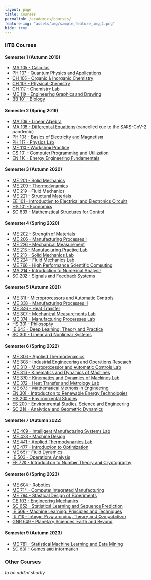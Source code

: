 ```yaml
---
layout: page
title: Courses
permalink: /academics/courses/
feature-img: "assets/img/sample_feature_img_2.png"
hide: true
---
```


<h3>IITB Courses</h3>

<h4>Semester 1 (Autumn 2019)</h4>
<ul>
<li><a href="https://portal.iitb.ac.in/asc/Courses/crsedetail.jsp?ccd=MA%20105">MA 105 - Calculus</a></li>
<li><a href="https://portal.iitb.ac.in/asc/Courses/crsedetail.jsp?ccd=PH%20107">PH 107 - Quantum Physics and Applications</a></li>
<li><a href="https://portal.iitb.ac.in/asc/Courses/crsedetail.jsp?ccd=CH%20105">CH 105 - Organic & Inorganic Chemistry</a></li>
<li><a href="https://portal.iitb.ac.in/asc/Courses/crsedetail.jsp?ccd=CH%20107">CH 107 - Physical Chemistry</a></li>
<li><a href="https://portal.iitb.ac.in/asc/Courses/crsedetail.jsp?ccd=CH%20117">CH 117 - Chemistry Lab</a></li>
<li><a href="https://portal.iitb.ac.in/asc/Courses/crsedetail.jsp?ccd=ME%20119">ME 119 - Engineering Graphics and Drawing</a></li>
<li><a href="https://portal.iitb.ac.in/asc/Courses/crsedetail.jsp?ccd=BB%20101">BB 101 - Biology</a></li>
</ul>

<h4>Semester 2 (Spring 2019)</h4>
<ul>
<li><a href="https://portal.iitb.ac.in/asc/Courses/crsedetail.jsp?ccd=MA%20106">MA 106 - Linear Algebra</a></li>
<li><a href="https://portal.iitb.ac.in/asc/Courses/crsedetail.jsp?ccd=MA%20108">MA 108 - Differential Equations</a> (cancelled due to the SARS-CoV-2 pandemic)</li>
<li><a href="https://portal.iitb.ac.in/asc/Courses/crsedetail.jsp?ccd=PH%20108">PH 108 - Basics of Electricity and Magnetism</a></li>
<li><a href="https://portal.iitb.ac.in/asc/Courses/crsedetail.jsp?ccd=PH%20117">PH 117 - Physics Lab</a></li>
<li><a href="https://portal.iitb.ac.in/asc/Courses/crsedetail.jsp?ccd=ME%20113">ME 113 - Workshop Practice</a></li>
<li><a href="https://portal.iitb.ac.in/asc/Courses/crsedetail.jsp?ccd=CS%20101">CS 101 - Computer Programming and Utilization</a></li>
<li><a href="https://portal.iitb.ac.in/asc/Courses/crsedetail.jsp?ccd=EN%20110">EN 110 - Energy Engineering Fundamentals</a></li>
</ul>

<h4>Semester 3 (Autumn 2020)</h4>
<ul>
<li><a href="https://portal.iitb.ac.in/asc/Courses/crsedetail.jsp?ccd=ME%20201">ME 201 - Solid Mechanics</a></li>
<li><a href="https://portal.iitb.ac.in/asc/Courses/crsedetail.jsp?ccd=M#%20209">ME 209 - Thermodynamics</a></li>
<li><a href="https://portal.iitb.ac.in/asc/Courses/crsedetail.jsp?ccd=ME%20219">ME 219 - Fluid Mechanics</a></li>
<li><a href="https://portal.iitb.ac.in/asc/Courses/crsedetail.jsp?ccd=ME%20221">ME 221 - Structural Materials</a></li>
<li><a href="https://portal.iitb.ac.in/asc/Courses/crsedetail.jsp?ccd=EE%20101">EE 101 - Introduction to Electrical and Electronics Circuits</a></li>
<li><a href="https://portal.iitb.ac.in/asc/Courses/crsedetail.jsp?ccd=HS%20101">HS 101 - Economics</a></li>
<li><a href="https://portal.iitb.ac.in/asc/Courses/crsedetail.jsp?ccd=SC%20639">SC 639 - Mathematical Structures for Control</a></li>
</ul>

<h4>Semester 4 (Spring 2020)</h4>
<ul>
<li><a href="https://portal.iitb.ac.in/asc/Courses/crsedetail.jsp?ccd=ME%20202">ME 202 - Strength of Materials</a></li>
<li><a href="https://portal.iitb.ac.in/asc/Courses/crsedetail.jsp?ccd=ME%20206">ME 206 - Manufacturing Processes I</a></li>
<li><a href="https://portal.iitb.ac.in/asc/Courses/crsedetail.jsp?ccd=ME%20226">ME 226 - Mechanical Measurement</a></li>
<li><a href="https://portal.iitb.ac.in/asc/Courses/crsedetail.jsp?ccd=ME%20213">ME 213 - Manufacturing Practice Lab</a></li>
<li><a href="https://portal.iitb.ac.in/asc/Courses/crsedetail.jsp?ccd=ME%20218">ME 218 - Solid Mechanics Lab</a></li>
<li><a href="https://portal.iitb.ac.in/asc/Courses/crsedetail.jsp?ccd=ME%20224">ME 224 - Fluid Mechanics Lab</a></li>
<li><a href="https://portal.iitb.ac.in/asc/Courses/crsedetail.jsp?ccd=ME%20766">ME 766 - High Performance Scientific Computing</a></li>
<li><a href="https://portal.iitb.ac.in/asc/Courses/crsedetail.jsp?ccd=MA%20214">MA 214 - Introduction to Numerical Analysis</a></li>
<li><a href="https://portal.iitb.ac.in/asc/Courses/crsedetail.jsp?ccd=SC%20202">SC 202 - Signals and Feedback Systems</a></li>
</ul>

<h4>Semester 5 (Autumn 2021)</h4>
<ul>
<li><a href="https://portal.iitb.ac.in/asc/Courses/crsedetail.jsp?ccd=ME%20311">ME 311 - Microprocessors and Automatic Controls</a></li>
<li><a href="https://portal.iitb.ac.in/asc/Courses/crsedetail.jsp?ccd=ME%20338">ME 338 - Manufacturing Processes II</a></li>
<li><a href="https://portal.iitb.ac.in/asc/Courses/crsedetail.jsp?ccd=ME%20346">ME 346 - Heat Transfer</a></li>
<li><a href="https://portal.iitb.ac.in/asc/Courses/crsedetail.jsp?ccd=ME%20307">ME 307 - Mechanical Measurements Lab</a></li>
<li><a href="https://portal.iitb.ac.in/asc/Courses/crsedetail.jsp?ccd=ME%20374">ME 374 - Manufacturing Processses Lab</a></li>
<li><a href="https://portal.iitb.ac.in/asc/Courses/crsedetail.jsp?ccd=HS%20301">HS 301 - Philosophy</a></li>
<li><a href="https://portal.iitb.ac.in/asc/Courses/crsedetail.jsp?ccd=IE%20643">IE 643 - Deep Learning: Theory and Practice</a></li>
<li><a href="https://portal.iitb.ac.in/asc/Courses/crsedetail.jsp?ccd=SC%20301">SC 301 - Linear and Nonlinear Systems</a></li>
</ul>

<h4>Semester 6 (Spring 2022)</h4>
<ul>
<li><a href="https://portal.iitb.ac.in/asc/Courses/crsedetail.jsp?ccd=ME%20306">ME 306 - Applied Thermodynamics</a></li>
<li><a href="https://portal.iitb.ac.in/asc/Courses/crsedetail.jsp?ccd=ME%20308">ME 308 - Industrial Engineeering and Operations Research</a></li>
<li><a href="https://portal.iitb.ac.in/asc/Courses/crsedetail.jsp?ccd=ME%20310">ME 310 - Microprocessor and Automatic Controls Lab</a></li>
<li><a href="https://portal.iitb.ac.in/asc/Courses/crsedetail.jsp?ccd=ME%20316">ME 316 - Kinematics and Dynamics of Machines</a></li>
<li><a href="https://portal.iitb.ac.in/asc/Courses/crsedetail.jsp?ccd=ME%20370">ME 370 - Kinematics and Dynamics of Machines Lab</a></li>
<li><a href="https://portal.iitb.ac.in/asc/Courses/crsedetail.jsp?ccd=ME%20372">ME 372 - Heat Transfer and Metrology Lab</a></li>
<li><a href="https://portal.iitb.ac.in/asc/Courses/crsedetail.jsp?ccd=ME%20673">ME 673 - Mathematical Methods in Engineering</a></li>
<li><a href="https://portal.iitb.ac.in/asc/Courses/crsedetail.jsp?ccd=EN%20301">EN 301 - Introduction to Renewable Energy Technologies</a></li>
<li><a href="https://portal.iitb.ac.in/asc/Courses/crsedetail.jsp?ccd=HS%20200">HS 200 - Environmental Studies</a></li>
<li><a href="https://portal.iitb.ac.in/asc/Courses/crsedetail.jsp?ccd=ES%20200">ES 200 - Environmental Studies, Science and Engineering</a></li>
<li><a href="https://portal.iitb.ac.in/asc/Courses/crsedetail.jsp?ccd=SC%20218">SC 218 - Analytical and Geometric Dynamics</a></li>
</ul>

<h4>Semester 7 (Autumn 2022)</h4>
<ul>
<li><a href="https://portal.iitb.ac.in/asc/Courses/crsedetail.jsp?ccd=ME%20409">ME 409 - Intelligent Manufacturing Systems Lab</a></li>
<li><a href="https://portal.iitb.ac.in/asc/Courses/crsedetail.jsp?ccd=ME%20423">ME 423 - Machine Design</a></li>
<li><a href="https://portal.iitb.ac.in/asc/Courses/crsedetail.jsp?ccd=ME%20441">ME 441 - Applied Thermodynamics Lab</a></li>
<li><a href="https://portal.iitb.ac.in/asc/Courses/crsedetail.jsp?ccd=ME%20477">ME 477 - Introduction to Optimization</a></li>
<li><a href="https://portal.iitb.ac.in/asc/Courses/crsedetail.jsp?ccd=ME%20651">ME 651 - Fluid Dynamics</a></li>
<li><a href="https://portal.iitb.ac.in/asc/Courses/crsedetail.jsp?ccd=IE%20503">IE 503 - Operations Analysis</a></li>
<li><a href="https://portal.iitb.ac.in/asc/Courses/crsedetail.jsp?ccd=EE%20720">EE 720 - Introduction to Number Theory and Cryptography</a></li>
</ul>

<h4>Semester 8 (Spring 2023)</h4>
<ul>
<li><a href="https://portal.iitb.ac.in/asc/Courses/crsedetail.jsp?ccd=ME%20604">ME 604 - Robotics</a></li>
<li><a href="https://portal.iitb.ac.in/asc/Courses/crsedetail.jsp?ccd=ME%20714">ME 714 - Computer Integrated Manufacturing</a></li>
<li><a href="https://portal.iitb.ac.in/asc/Courses/crsedetail.jsp?ccd=ME%20794">ME 794 - Stastical Design of Experiments</a></li>
<li><a href="https://portal.iitb.ac.in/asc/Courses/crsedetail.jsp?ccd=CE%20102">CE 102 - Engineering Mechanics</a></li>
<li><a href="https://portal.iitb.ac.in/asc/Courses/crsedetail.jsp?ccd=SC%20652">SC 652 - Statistical Learning and Sequence Prediction</a></li>
<li><a href="https://portal.iitb.ac.in/asc/Courses/crsedetail.jsp?ccd=IE%20506">IE 506 - Machine Learning: Principles and Techniques</a></li>
<li><a href="https://portal.iitb.ac.in/asc/Courses/crsedetail.jsp?ccd=IE%20716">IE 716 - Integer Programming: Theory and Computations</a></li>
<li><a href="https://portal.iitb.ac.in/asc/Courses/crsedetail.jsp?ccd=GNR%20649">GNR 649 - Planetary Sciences: Earth and Beyond</a></li>
</ul>

<h4>Semester 9 (Autumn 2023)</h4>
<ul>
<li><a href="https://portal.iitb.ac.in/asc/Courses/crsedetail.jsp?ccd=ME%20781">ME 781 - Statistical Machine Learning and Data Mining</a></li>
<li><a href="https://portal.iitb.ac.in/asc/Courses/crsedetail.jsp?ccd=SC%20631">SC 631 - Games and Information</a></li>
</ul>

<h3>Other Courses</h3>

*to be added shortly*
